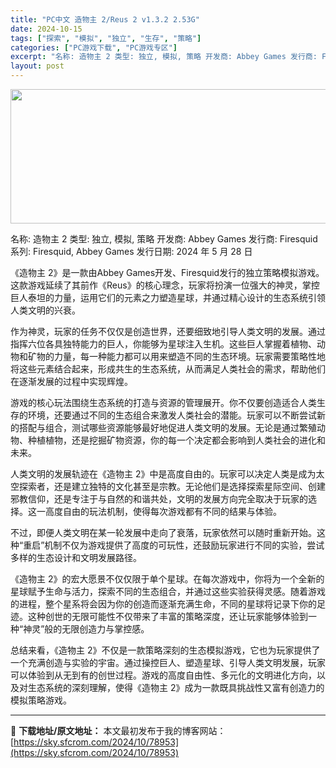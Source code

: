 ```yaml
---
title: "PC中文 造物主 2/Reus 2 v1.3.2 2.53G"
date: 2024-10-15
tags: ["探索", "模拟", "独立", "生存", "策略"]
categories: ["PC游戏下载", "PC游戏专区"]
excerpt: "名称: 造物主 2 类型: 独立, 模拟, 策略 开发商: Abbey Games 发行商: Firesquid 系列: Firesquid, Abbey Games 发行日期: 2024 年 5 月 28 日 《造物主 2》是一款由Abbey Games开发、Firesquid发行的独立策略模拟游&hellip;"
layout: post
---
```


<img class="aligncenter size-full wp-image-78955" src="https://sky.sfcrom.com/wp-content/uploads/2024/10/2024101501131594.webp" alt="" width="660" height="215" />

名称: 造物主 2
类型: 独立, 模拟, 策略
开发商: Abbey Games
发行商: Firesquid
系列: Firesquid, Abbey Games
发行日期: 2024 年 5 月 28 日

《造物主 2》是一款由Abbey Games开发、Firesquid发行的独立策略模拟游戏。这款游戏延续了其前作《Reus》的核心理念，玩家将扮演一位强大的神灵，掌控巨人泰坦的力量，运用它们的元素之力塑造星球，并通过精心设计的生态系统引领人类文明的兴衰。

作为神灵，玩家的任务不仅仅是创造世界，还要细致地引导人类文明的发展。通过指挥六位各具独特能力的巨人，你能够为星球注入生机。这些巨人掌握着植物、动物和矿物的力量，每一种能力都可以用来塑造不同的生态环境。玩家需要策略性地将这些元素结合起来，形成共生的生态系统，从而满足人类社会的需求，帮助他们在逐渐发展的过程中实现辉煌。

游戏的核心玩法围绕生态系统的打造与资源的管理展开。你不仅要创造适合人类生存的环境，还要通过不同的生态组合来激发人类社会的潜能。玩家可以不断尝试新的搭配与组合，测试哪些资源能够最好地促进人类文明的发展。无论是通过繁殖动物、种植植物，还是挖掘矿物资源，你的每一个决定都会影响到人类社会的进化和未来。

人类文明的发展轨迹在《造物主 2》中是高度自由的。玩家可以决定人类是成为太空探索者，还是建立独特的文化甚至是宗教。无论他们是选择探索星际空间、创建邪教信仰，还是专注于与自然的和谐共处，文明的发展方向完全取决于玩家的选择。这一高度自由的玩法机制，使得每次游戏都有不同的结果与体验。

不过，即便人类文明在某一轮发展中走向了衰落，玩家依然可以随时重新开始。这种“重启”机制不仅为游戏提供了高度的可玩性，还鼓励玩家进行不同的实验，尝试多样的生态设计和文明发展路径。

《造物主 2》的宏大愿景不仅仅限于单个星球。在每次游戏中，你将为一个全新的星球赋予生命与活力，探索不同的生态组合，并通过这些实验获得灵感。随着游戏的进程，整个星系将会因为你的创造而逐渐充满生命，不同的星球将记录下你的足迹。这种创世的无限可能性不仅带来了丰富的策略深度，还让玩家能够体验到一种“神灵”般的无限创造力与掌控感。

总结来看，《造物主 2》不仅是一款策略深刻的生态模拟游戏，它也为玩家提供了一个充满创造与实验的宇宙。通过操控巨人、塑造星球、引导人类文明发展，玩家可以体验到从无到有的创世过程。游戏的高度自由性、多元化的文明进化方向，以及对生态系统的深刻理解，使得《造物主 2》成为一款既具挑战性又富有创造力的模拟策略游戏。

---
📖 **下载地址/原文地址：** 本文最初发布于我的博客网站：[https://sky.sfcrom.com/2024/10/78953](https://sky.sfcrom.com/2024/10/78953)
